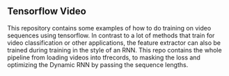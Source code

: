 ## Tensorflow Video
This repository contains some examples of how to do training on video sequences using tensorflow. In contrast to a lot of methods
that train for video classification or other applications, the feature extractor can also be trained during training in the 
style of an RNN. This repo contains the whole pipeline from loading videos into tfrecords, to masking the loss and optimizing
the Dynamic RNN by passing the sequence lengths.
